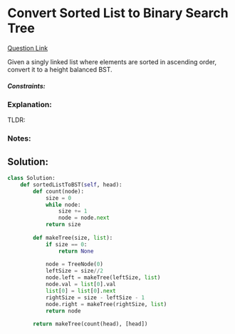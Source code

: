 # Convert Sorted List to Binary Search Tree  

[Question Link](https://leetcode.com/problems/convert-sorted-list-to-binary-search-tree/)  

Given a singly linked list where elements are sorted in ascending order, convert it to a height balanced BST.  

##### Constraints:

### Explanation:
TLDR: 

### Notes:


## Solution:
```Python
class Solution:
    def sortedListToBST(self, head):
        def count(node):
            size = 0
            while node:
                size += 1
                node = node.next
            return size
        
        def makeTree(size, list):
            if size == 0:
                return None
            
            node = TreeNode(0)
            leftSize = size//2
            node.left = makeTree(leftSize, list)
            node.val = list[0].val
            list[0] = list[0].next
            rightSize = size - leftSize - 1
            node.right = makeTree(rightSize, list)
            return node
            
        return makeTree(count(head), [head])
```
